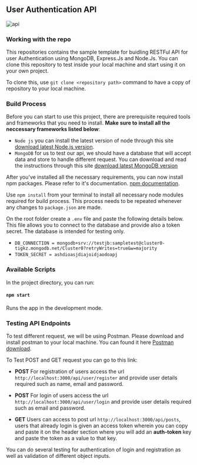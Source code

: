 ## User Authentication API 
![api](https://user-images.githubusercontent.com/57854970/85190980-c5949b80-b2ef-11ea-9f4d-649aa58a5cc2.JPG)


### Working with the repo 
This repositories contains the sample template for buidling RESTFul API for user Authentication using MongoDB, Express.Js and Node.Js. You can clone this repository to test inside your local machine and start using it on your own project.

To clone this, use `git clone <repository path>` command to have a copy of repository to your local machine.

### Build Process
Before you can start to use this project, there are prerequisite required tools and frameworks that you need to install. **Make sure to install all the neccessary frameworks listed below**:

* `Node js` you can install the latest version of node through this site [download latest Node.js version](https://nodejs.org/en/download/).
* `MongoDB` for us to test our api, we should have a database that will accept data and store to handle different request. You can download and read the instructions through this site [download latest MongoDB version](https://docs.mongodb.com/manual/tutorial/install-mongodb-on-windows/) 

After you've installed all the necessary requirements, you can now install npm packages. Please refer to it's documentation. [npm documentation](https://docs.npmjs.com/downloading-and-installing-packages-locally).

Use `npm install` from your terminal to install all necessary node modules required for build process. This process needs to be repeated whenever any changes to `package.json` are made.

On the root folder create a `.env` file and paste the following details below. This file allows you to connect to the database and provide also a token secret. The database is intended for testing only.

* `DB_CONNECTION = mongodb+srv://testjb:sampletest@cluster0-tigkz.mongodb.net/Cluster0?retryWrites=true&w=majority`
* `TOKEN_SECRET = ashdioasjdiajoidjaodoapj`


### Available Scripts

In the project directory, you can run:

#### `npm start`
Runs the app in the development mode. <br>

### Testing API Endpoints

To test different request, we will be using Postman. Please download and install postman to your local machine. You can found it here [Postman download](https://www.postman.com/).

To Test POST and GET request you can go to this link:
* **POST** For registration of users access the url `http://localhost:3000/api/user/register` and provide user details required such as name, email and password.
* **POST** For login of users access the url `http://localhost:3000/api/user/login` and provide user details required such as email and password.

* **GET** Users can access to post url `http://localhost:3000/api/posts`, users that already login is given an access token wherein you can copy and paste it on the header section where you will add an **auth-token** key and paste the token as a value to that key. 

You can do several testing for authentication of login and registration as well as validation of different object inputs.




 
